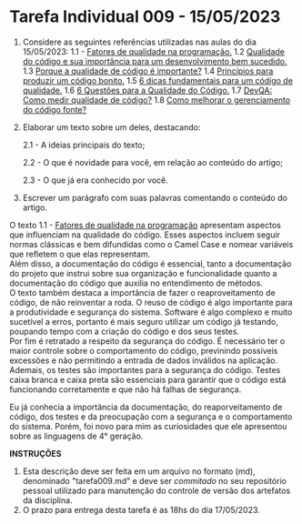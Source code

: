 # Tarefa Individual 009 - 15/05/2023

1. Considere as seguintes referências utilizadas nas aulas do dia 15/05/2023:
   1.1 - [Fatores de qualidade na programação.](https://www.devmedia.com.br/fatores-de-qualidade-na-programacao/29780)
   1.2 [Qualidade do código e sua importância para um desenvolvimento bem sucedido.](https://bring.com.br/blog/2019/09/10/qualidade-do-codigo-e-sua-importancia-para-um-desenvolvimento-bem-sucedido/)
   1.3 [Porque a qualidade de código é importante?](https://ezdevs.com.br/porque-a-qualidade-de-codigo-e-importante/)
     1.4 [Princípios para produzir um código bonito.](https://www.profissionaisti.com.br/principios-para-produzir-um-codigo-bonito/)
   1.5 [6 dicas fundamentais para um código de qualidade.](https://www.youtube.com/watch?v=MMAu_1KMcMA)
   1.6 [6 Questões para a Qualidade do Código.](https://vizir.com.br/2016/09/6-questoes-para-a-qualidade-do-codigo-ruby-conf-br-4/)
   1.7 [DevQA: Como medir qualidade de código?](https://kamillaqueiroz.medium.com/devqa-como-medir-qualidade-de-código-6149fada1e)
   1.8 [Como melhorar o gerenciamento do código fonte?](https://gaea.com.br/como-melhorar-o-gerenciamento-de-codigo-fonte/)

2. Elaborar um texto sobre um deles, destacando: 

    2.1 - A ideias principais do texto; 

    2.2 - O que é novidade para você, em relação ao conteúdo do artigo; 

    2.3 - O que já era conhecido por você. 

3. Escrever um parágrafo com suas palavras comentando o conteúdo do artigo.


O texto 1.1 - [Fatores de qualidade na programação](https://www.devmedia.com.br/fatores-de-qualidade-na-programacao/29780) apresentam aspectos que influenciam na qualidade do código. Esses aspectos incluem seguir normas clássicas e bem difundidas como o Camel Case e nomear variáveis que refletem o que elas representam.  
Além disso, a documentação do código é essencial, tanto a documentação do projeto que instrui sobre sua organização e funcionalidade quanto a documentação do código que auxilia no entendimento de métodos.  
O texto também destaca a importância de fazer o reaproveitamento de código, de não reinventar a roda. O reuso de código é algo importante para a produtividade e segurança do sistema. Software é algo complexo e muito sucetível a erros, portanto é mais seguro utilizar um código já testando, poupando tempo com a criação do código e dos seus testes.  
Por fim é retratado a respeito da segurança do código. É necessário ter o maior controle sobre o comportamento do código, previnindo possíveis excessões e não permitindo a entrada de dados inválidos na aplicação. Ademais, os testes são importantes para a segurança do código. Testes caixa branca e caixa preta são essenciais para garantir que o código está funcionando corretamente e que não há falhas de segurança.

Eu já conhecia a importância da documentação, do reaporveitamento de código, dos testes e da preocupação com a segurança e o comportamento do sistema. Porém, foi novo para mim as curiosidades que ele apresentou sobre as linguagens de 4° geração.


**INSTRUÇÕES**
1. Esta descrição deve ser feita em um arquivo no formato (md), denominado "tarefa009.md" e deve ser _commitado_ no seu repositório pessoal utilizado para manutenção do controle de versão dos artefatos da disciplina.
2. O prazo para entrega desta tarefa é as 18hs do dia 17/05/2023.
